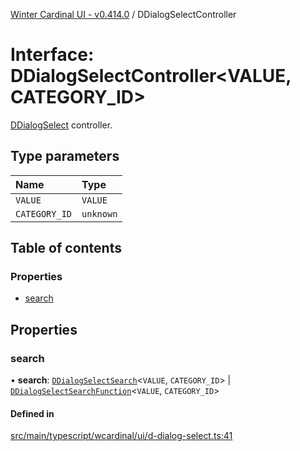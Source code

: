 [Winter Cardinal UI - v0.414.0](../index.md) / DDialogSelectController

# Interface: DDialogSelectController\<VALUE, CATEGORY_ID\>

[DDialogSelect](../classes/DDialogSelect.md) controller.

## Type parameters

| Name | Type |
| :------ | :------ |
| `VALUE` | `VALUE` |
| `CATEGORY_ID` | `unknown` |

## Table of contents

### Properties

- [search](DDialogSelectController.md#search)

## Properties

### search

• **search**: [`DDialogSelectSearch`](DDialogSelectSearch.md)\<`VALUE`, `CATEGORY_ID`\> \| [`DDialogSelectSearchFunction`](../index.md#ddialogselectsearchfunction)\<`VALUE`, `CATEGORY_ID`\>

#### Defined in

[src/main/typescript/wcardinal/ui/d-dialog-select.ts:41](https://github.com/winter-cardinal/winter-cardinal-ui/blob/v0.414.0/src/main/typescript/wcardinal/ui/d-dialog-select.ts#L41)
